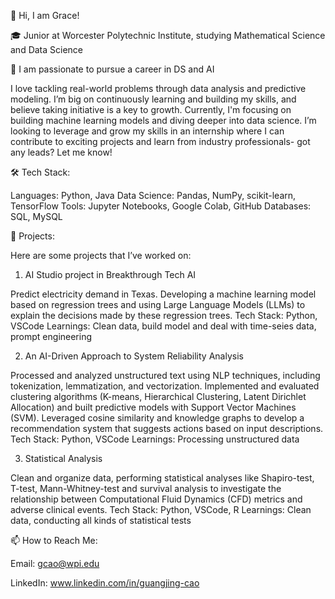 👋 Hi, I am Grace! 

🎓 Junior at Worcester Polytechnic Institute, studying Mathematical Science and Data Science

🔭 I am passionate to pursue a career in DS and AI

I love tackling real-world problems through data analysis and predictive modeling. I’m big on continuously learning and building my skills, and believe taking initiative is a key to growth. Currently, I'm focusing on building machine learning models and diving deeper into data science. I’m looking to leverage and grow my skills in an internship where I can contribute to exciting projects and learn from industry professionals- got any leads? Let me know!

🛠 Tech Stack:

Languages: Python, Java
Data Science: Pandas, NumPy, scikit-learn, TensorFlow
Tools: Jupyter Notebooks, Google Colab, GitHub
Databases: SQL, MySQL

🚀 Projects:

Here are some projects that I’ve worked on:

1. AI Studio project in Breakthrough Tech AI

Predict electricity demand in Texas. Developing a machine learning model based on regression trees and using Large Language Models (LLMs) to explain the decisions made by these regression trees. 
Tech Stack: Python, VSCode
Learnings: Clean data, build model and deal with time-seies data, prompt engineering

2. An AI-Driven Approach to System Reliability Analysis
   
Processed and analyzed unstructured text using NLP techniques, including tokenization, lemmatization, and vectorization.
Implemented and evaluated clustering algorithms (K-means, Hierarchical Clustering, Latent Dirichlet Allocation) and built predictive models with Support Vector Machines (SVM). Leveraged cosine similarity and knowledge graphs to develop a recommendation system that suggests actions based on input descriptions.
Tech Stack: Python, VSCode
Learnings: Processing unstructured data

3. Statistical Analysis
   
Clean and organize data, performing statistical analyses like Shapiro-test, T-test, Mann-Whitney-test and survival analysis to investigate the relationship between Computational Fluid Dynamics (CFD) metrics and adverse clinical events.
Tech Stack: Python, VSCode, R
Learnings: Clean data, conducting all kinds of statistical tests

📫 How to Reach Me:

Email: gcao@wpi.edu

LinkedIn: www.linkedin.com/in/guangjing-cao
